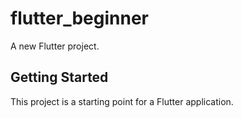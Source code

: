 # flutter_beginner

A new Flutter project.

## Getting Started

This project is a starting point for a Flutter application.

